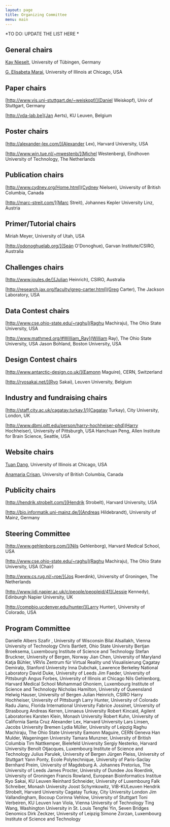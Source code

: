 ```yaml
---
layout: page
title: Organizing Committee
menu: main
---
```

*TO DO: UPDATE THE LIST HERE *

## General chairs
[Kay Nieselt](http://it.inf.uni-tuebingen.de/]), University of Tübingen, Germany

[G. Elisabeta Marai](http://evl.uic.edu/marai), University of Illinois at Chicago, USA

## Paper chairs
[http://www.vis.uni-stuttgart.de/~weiskopf/](Daniel Weiskopf), Univ of Stuttgart, Germany

[http://vda-lab.be](Jan Aerts), KU Leuven, Belgium

## Poster chairs
[http://alexander-lex.com/](Alexander Lex), Harvard University, USA

[http://www.win.tue.nl/~mwestenb/](Michel Westenberg), Eindhoven University of Technology, The Netherlands

## Publication chairs
[http://www.cydney.org/Home.html](Cydney Nielsen), University of British Columbia, Canada

[http://marc-streit.com/](Marc Streit), Johannes Kepler University Linz, Austria

## Primer/Tutorial chairs
Miriah Meyer, University of Utah, USA

[http://odonoghuelab.org/](Seán O'Donoghue), Garvan Institute/CSIRO, Australia

## Challenges chairs
[http://www.joules.de/](Julian Heinrich), CSIRO, Australia

[http://research.jax.org/faculty/greg-carter.html](Greg Carter), The Jackson Laboratory, USA

## Data Contest chairs
[http://www.cse.ohio-state.edu/~raghu](Raghu Machiraju), The Ohio State University, USA

[http://www.mathmed.org/#William_Ray](William Ray), The Ohio State University, USA
Jason Bohland, Boston University, USA

## Design Contest chairs
[http://www.antarctic-design.co.uk/](Eamonn Maguire), CERN, Switzerland

[http://ryosakai.net/](Ryo Sakai), Leuven University, Belgium

## Industry and fundraising chairs
[http://staff.city.ac.uk/cagatay.turkay.1/](Cagatay Turkay), City University, London, UK

[http://www.dbmi.pitt.edu/person/harry-hochheiser-phd](Harry Hochheiser), University of Pittsburgh, USA
Hanchuan Peng, Allen Institute for Brain Science, Seattle, USA

## Website chairs
[Tuan Dang]([http://www2.cs.uic.edu/~tdang/]), University of Illinois at Chicago, USA

[Anamaria Crisan](http://cs.ubc.ca/~acrisan), University of British Columbia, Canada

## Publicity chairs
[http://hendrik.strobelt.com/](Hendrik Strobelt), Harvard University, USA

[http://bio.informatik.uni-mainz.de/](Andreas Hildebrandt), University of Mainz, Germany

## Steering Committee
[http://www.gehlenborg.com/](Nils Gehlenborg), Harvard Medical School, USA

[http://www.cse.ohio-state.edu/~raghu](Raghu Machiraju), The Ohio State University, USA (Chair)

[http://www.cs.rug.nl/~roe/](Jos Roerdink), University of Groningen, The Netherlands

[http://www.iidi.napier.ac.uk/c/people/peopleid/41](Jessie Kennedy), Edinburgh Napier University, UK

[http://compbio.ucdenver.edu/hunter/](Larry Hunter), University of Colorado, USA

## Program Committee
Danielle Albers Szafir , University of Wisconsin
Bilal Alsallakh, Vienna University of Technology
Chris Bartlett, Ohio State University
Bertjan Broeksema, Luxembourg Institute of Science and Technology
Stefan Bruckner, University of Bergen, Norway
Jian Chen, University of Maryland
Katja Bühler, VRVis Zentrum für Virtual Reality und Visualisierung
Çagatay Demiralp, Stanford University
Inna Dubchak, Lawrence Berkeley National Laboratory
David Duke, University of Leeds
Jim Faeder, University of Pittsburgh
Angus Forbes, University of Illinois at Chicago
Nils Gehlenborg, Harvard Medical School
Mohammad Ghoniem, Luxembourg Institute of Science and Technology
Nicholas Hamilton, University of Queensland
Helwig Hauser, University of Bergen
Julian Heinrich, CSIRO
Harry Hochheiser, University of Pittsburgh
Larry Hunter, University of Colorado
Radu Jianu, Florida International University
Fabrice Jossinet, University of Strasbourg
Andreas Kerren, Linnaeus University
Robert Kincaid, Agilent Laboratories
Karsten Klein, Monash University
Robert Kuhn, University of California Santa Cruz
Alexander Lex, Harvard University
Lars Linsen, Jacobs University Bremen
Lydia Müller, University of Leipzig
Raghu Machiraju, The Ohio State University
Eamonn Maguire, CERN Geneva
Han Mulder, Wageningen University
Tamara Munzner, University of British Columbia
Tim Nattkemper, Bielefeld University
Sergiy Nesterko, Harvard University
Benoît Otjacques, Luxembourg Institute of Science and Technology
Julius Parulek, University of Bergen
Jürgen Pleiss, University of Stuttgart
Yann Ponty, Ecole Polytechnique, University of Paris-Saclay
Bernhard Preim, University of Magdeburg
A. Johannes Pretorius, The University of Leeds
James Procter, University of Dundee
Jos Roerdink, University of Groningen
Francis Rowland, European Bioinformatics Institue
Ryo Sakai, KU Leuven
Reinhard Schneider, University of Luxembourg
Falk Schreiber, Monash University
Joost Schymkowitz, VIB-KULeuven
Hendrik Strobelt, Harvard University
Cagatay Turkay, City University London
Jim Vallandingham, Bocoup
Corinna Vehlow, University of Stuttgart
Toni Verbeiren, KU Leuven
Ivan Viola, Vienna University of Technology
Ting Wang, Washington University in St. Louis
Tengfei Yin, Seven Bridges Genomics
Dirk Zeckzer, University of Leipzig
Simone Zorzan, Luxembourg Institute of Science and Technology
